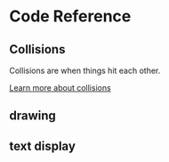 
# Code Reference

## Collisions

Collisions are when things hit each other.

[Learn more about collisions](collisions)

## drawing

## text display

